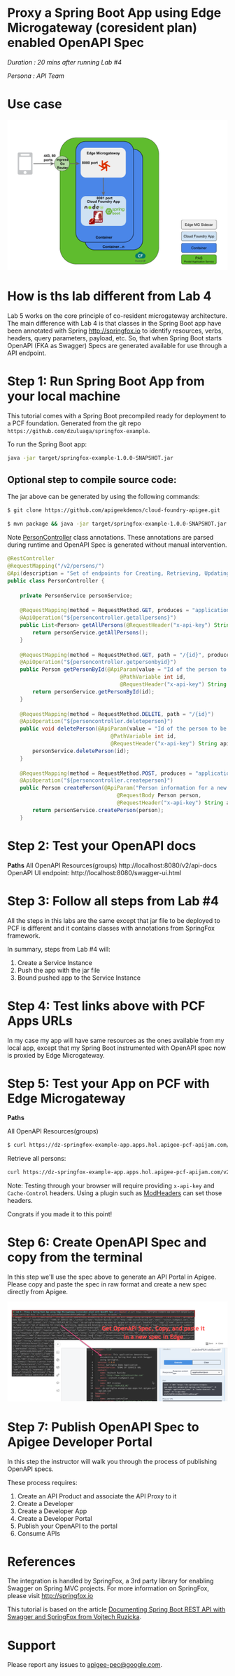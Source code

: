 # Proxy a Spring Boot App using Edge Microgateway (coresident plan) enabled OpenAPI Spec

*Duration : 20 mins after running Lab #4*

*Persona : API Team*

# Use case

![Apigee Microgateway Coresident Plan](./images/Apigee_Microgateway_Coresident.png "Apigee Microgateway Coresident Plan")

# How is ths lab different from Lab 4
Lab 5 works on the core principle of co-resident microgateway architecture. The main difference with Lab 4 is that classes in the Spring Boot app have been annotated with Spring http://springfox.io to identify resources, verbs, headers, query parameters, payload, etc. So, that when Spring Boot starts OpenAPI (FKA as Swagger) Specs are generated available for use through a API endpoint.

# Step 1: Run Spring Boot App from your local machine
This tutorial comes with a Spring Boot precompiled ready for deployment to a PCF foundation. Generated from the git repo `https://github.com/dzuluaga/springfox-example`.

To run the Spring Boot app:
```bash
java -jar target/springfox-example-1.0.0-SNAPSHOT.jar
```

## Optional step to compile source code:

The jar above can be generated by using the following commands: 
```bash
$ git clone https://github.com/apigeekdemos/cloud-foundry-apigee.git
```
```bash
$ mvn package && java -jar target/springfox-example-1.0.0-SNAPSHOT.jar
```

Note [PersonController](https://github.com/dzuluaga/springfox-example/blob/master/src/main/java/com/vojtechruzicka/springfoxexample/controllers/PersonController.java) class annotations. These annotations are parsed during runtime and OpenAPI Spec is generated without manual intervention.

```java
@RestController
@RequestMapping("/v2/persons/")
@Api(description = "Set of endpoints for Creating, Retrieving, Updating and Deleting of Persons.")
public class PersonController {

    private PersonService personService;

    @RequestMapping(method = RequestMethod.GET, produces = "application/json")
    @ApiOperation("${personcontroller.getallpersons}")
    public List<Person> getAllPersons(@RequestHeader("x-api-key") String apiKey, @RequestHeader(value = "Cache-Control", defaultValue="no-cache") String cacheControl) {
        return personService.getAllPersons();
    }

    @RequestMapping(method = RequestMethod.GET, path = "/{id}", produces = "application/json")
    @ApiOperation("${personcontroller.getpersonbyid}")
    public Person getPersonById(@ApiParam(value = "Id of the person to be obtained. Cannot be empty.", required = true)
                                    @PathVariable int id,
                                    @RequestHeader("x-api-key") String apiKey, @RequestHeader(value = "Cache-Control", defaultValue="no-cache") String cacheControl) {
        return personService.getPersonById(id);
    }

    @RequestMapping(method = RequestMethod.DELETE, path = "/{id}")
    @ApiOperation("${personcontroller.deleteperson}")
    public void deletePerson(@ApiParam(value = "Id of the person to be deleted. Cannot be empty.", required = true)
                                 @PathVariable int id,
                                 @RequestHeader("x-api-key") String apiKey, @RequestHeader(value = "Cache-Control", defaultValue="no-cache") String cacheControl) {
        personService.deletePerson(id);
    }

    @RequestMapping(method = RequestMethod.POST, produces = "application/json")
    @ApiOperation("${personcontroller.createperson}")
    public Person createPerson(@ApiParam("Person information for a new person to be created.")
                                   @RequestBody Person person,
                                   @RequestHeader("x-api-key") String apiKey, @RequestHeader(value = "Cache-Control", defaultValue="no-cache") String cacheControl) {
        return personService.createPerson(person);
    }


```

# Step 2: Test your OpenAPI docs

**Paths**
All OpenAPI Resources(groups) http://localhost:8080/v2/api-docs
OpenAPI UI endpoint: http://localhost:8080/swagger-ui.html


# Step 3: Follow all steps from Lab #4

All the steps in this labs are the same except that jar file to be deployed to PCF is different and it contains classes with annotations from SpringFox framework.

In summary, steps from Lab #4 will:

1. Create a Service Instance
2. Push the app with the jar file
3. Bound pushed app to the Service Instance

# Step 4: Test links above with PCF Apps URLs
In my case my app will have same resources as the ones available from my local app, except that my Spring Boot instrumented with OpenAPI spec now is proxied by Edge Microgateway.


# Step 5: Test your App on PCF with Edge Microgateway

**Paths**

All OpenAPI Resources(groups) 

```bash
$ curl https://dz-springfox-example-app.apps.hol.apigee-pcf-apijam.com/v2/api-docs -H 'x-api-key:yty2x3mP5A1otbSwmiKRAY4ipMOonupF' -H 'Cache-Control: no-cache' -k
```

Retrieve all persons:

```bash
curl https://dz-springfox-example-app.apps.hol.apigee-pcf-apijam.com/v2/persons/ -H 'x-api-key:yty2x3mP5A1otbSwmiKRAY4ipMOonupF' -H 'Cache-Control: no-cache' -k
```


Note: Testing through your browser will require providing `x-api-key` and `Cache-Control` headers. Using a plugin such as [ModHeaders](https://chrome.google.com/webstore/detail/modheader/idgpnmonknjnojddfkpgkljpfnnfcklj/related?hl=en) can set those headers.

Congrats if you made it to this point!

# Step 6: Create OpenAPI Spec and copy from the terminal

In this step we'll use the spec above to generate an API Portal in Apigee. Please copy and paste the spec in raw format and create a new spec directly from Apigee.

![alt text](./images/copy-openapi-spec-to-edge.png "Logo Title Text 1")

# Step 7: Publish OpenAPI Spec to Apigee Developer Portal

In this step the instructor will walk you through the process of publishing OpenAPI specs.

These process requires:

1. Create an API Product and associate the API Proxy to it
2. Create a Developer
3. Create a Developer App
4. Create a Developer Portal
5. Publish your OpenAPI to the portal
6. Consume APIs


# References

The integration is handled by SpringFox, a 3rd party library for enabling Swagger on Spring MVC projects.
For more information on SpringFox, please visit http://springfox.io

This tutorial is based on the article [Documenting Spring Boot REST API with Swagger and SpringFox from Vojtech Ruzicka](https://www.vojtechruzicka.com/documenting-spring-boot-rest-api-swagger-springfox/). 

# Support

Please report any issues to apigee-pec@google.com.